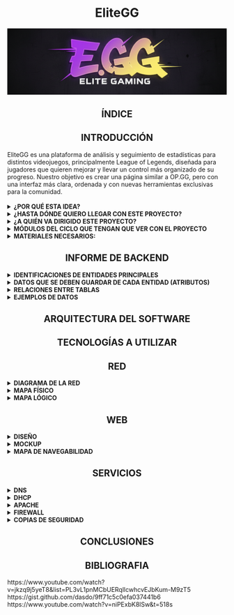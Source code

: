  <div align="center">
    <h1 style="text-align: center;">EliteGG</h1>
</div>

![Mi logo](assets/logo.png)

<div align="center">
    <h2 style="text-align: center;">ÍNDICE</h2>
</div>

<div align="center">
    <h2 style="text-align: center;">INTRODUCCIÓN</h2>
</div>

<div>
    EliteGG es una plataforma de análisis y seguimiento de estadísticas para distintos videojuegos, principalmente League of Legends, diseñada para jugadores que quieren mejorar y llevar un control más organizado de su progreso.
Nuestro objetivo es crear una página similar a OP.GG, pero con una interfaz más clara, ordenada y con nuevas herramientas exclusivas para la comunidad. 
    <br><br>
    <details>
    <summary><strong>¿POR QUÉ ESTA IDEA?</strong></summary>
    <hr style="margin-top: 10px; margin-bottom: 0px; border: none; height: 1px; visibility: hidden;">

Como usuarios habituales de este tipo de páginas, creemos que sería interesante crear una que sea nuestra. Además, el tema nos apasiona, ya que trata de un videojuego que se disfruta en el tiempo libre.<br>
Otra razón importante es poder desarrollar una página que resuelva los fallos de las webs existentes en este ámbito. Al ser usuarios recurrentes de estos servicios, se ha identificado varias áreas de mejora y funcionalidades que serán muy útiles e interesantes para la comunidad.
</details>
<details>
<summary><strong>¿HASTA DÓNDE QUIERO LLEGAR CON ESTE PROYECTO?</strong></summary>
<hr style="margin-top: 10px; margin-bottom: 0px; border: none; height: 1px; visibility: hidden;">
El objetivo principal es crear una página que sea realmente útil y consistente tanto a nivel técnico como a nivel visual, para ello se ha analizado distintas páginas ya existentes y listado las funcionalidades que la página acabará conteniendo. Dichas funciones son:<br>
1. Estadísticas personales detalladas: consultar historial de partidas, campeones más jugados y rendimiento por rol...<br>
2. Comparación con otros jugadores: medir tu nivel frente a amigos o rivales y descubrir en qué aspectos puedes mejorar.<br>
3. Calendario de eventos: Accede a un calendario con torneos, eventos y novedades del juego para no perderte nada. También puedes guardar algún equipo en concreto como favorito para recibir un correo cada vez que este tenga un partido.<br>
4. Consejos personalizados: Sugerencias de mejora basadas en tu estilo de juego y datos de la comunidad, como por ejemplo sugerencias de objetos según el campeón que quieras jugar y en contra de cuáles juegues. También te hará una plantilla donde podrás elegir qué campeones te gusta jugar para darte consejos de qué campeón de aquellos que te gustan deberías elegir en contra de enemigos concretos.<br>
5. La página también va a incluir videos de una corta duración haciendo una demostración de las habilidades de los personajes y de sus diferentes aspectos.<br>
</details>
<details>
 <summary><strong>¿A QUIÉN VA DIRIGIDO ESTE PROYECTO?</strong></summary>
 <hr style="margin-top: 10px; margin-bottom: 0px; border: none; height: 1px; visibility: hidden;">
El proyecto está dirigido a la comunidad de League of Legends, un factor que nos beneficia mucho en términos de visibilidad. Al ser un juego para todos los públicos, el único "requisito" para usar nuestra plataforma es jugar al juego. Aunque más adelante, si es posible, se incluirán más videojuegos, ya que así el alcance podrá ser mayor y así abarcar otras comunidades.
</details>
<details>
 <summary><strong>MÓDULOS DEL CICLO QUE TENGAN QUE VER CON EL PROYECTO</strong></summary>
  <hr style="margin-top: 10px; margin-bottom: 0px; border: none; height: 1px; visibility: hidden;">
 En el proyecto se incluirán varios módulos del curso:<br>
1. Aplicaciones web: Este módulo es fundamental, ya que necesitamos desarrollar una página web funcional y atractiva. Para ello, utilizaremos lenguajes de programación como HTML y CSS.<br>
2. Seguridad: La seguridad es un aspecto crucial. Implementaremos medidas para proteger nuestros servidores y la información de los usuarios (como sus nombres y contraseñas) contra posibles ataques o robos de datos.<br>
3. Sistemas operativos en red: Este módulo se aplicará directamente en el uso de máquinas virtuales (MV) para nuestros servidores, lo cual es esencial para el despliegue del proyecto.<br>
4. Servicios en red: Este módulo será imprescindible, ya que utilizaremos herramientas esenciales como DNS para el funcionamiento de nuestra plataforma.<br>
</details>
<details>
<summary><strong>MATERIALES NECESARIOS:</strong></summary>
<hr style="margin-top: 10px; margin-bottom: 0px; border: none; height: 1px; visibility: hidden;">
<strong>Físicos:<br></strong>
1. Ordenadores<br>
<strong>Lógicos:<br></strong>
1. Virtual Box (VM) <br>
2. Canva<br>
3. IA (Gemini)<br>
4. Visual Studio Code<br>
5. Vercel<br>
6. Trello<br>
7. Github<br>
8.Corrector<br>
9.Servicio DHCP en un servidor Windows diferente<br>
10.Servidor DNS primario<br>
11.Firewall: pfSense o Sophos<br>
12.Backup: Truenas y/o rsync<br>
13.Plan de contingencia<br>
</details>
    <div align="center">
    <h2 style="text-align: center;">INFORME DE BACKEND</h2>
</div>
<details>
<summary><strong>IDENTIFICACIONES DE ENTIDADES PRINCIPALES</strong></summary>
<hr style="margin-top: 10px; margin-bottom: 0px; border: none; height: 1px; visibility: hidden;">
<div>
<strong>¿Qué elementos importantes hay en tu web que necesitan almacenarse?<br></strong>
Usuarios y contraseñas, plan de eventos de los partidos oficiales, imágenes personajes, imágenes objetos, videos de las skins y habilidades (muchos videos), imágenes de cada juego para la primera página, y las recomendaciones que te da según tu personaje.
<br><br>
<strong>¿Qué tema de información almacena?<br></strong>
Usuarios (con contraseñas), fechas, imágenes, videos.
</div>
<br><br>
<strong>-¿Por qué necesitas guardarla en la base de datos?</strong>
    <br><br>
<div align="center">
  <img src="assets/tabla1.png" alt="tabla1">
</div>

<div>
*Los metadatos son los datos extendidos sobre un primer dato, en esta tabla improvisada hemos puesto de ejemplo un campeón (Jinx) que en este caso sería el dato.
Todo lo que muestra la tabla serían los metadatos de este campeón.
    <br><br>
</div>
<div align="center">
  <img src="assets/Tablajinx.png" alt="Tablajinx">
</div>
</details>

<details>
<summary><strong>DATOS QUE SE DEBEN GUARDAR DE CADA ENTIDAD (ATRIBUTOS)</strong></summary>
<hr style="margin-top: 10px; margin-bottom: 0px; border: none; height: 1px; visibility: hidden;">
Para cada entidad identificada en el punto anterior, describe qué información concreta se necesita guardar.
Por ejemplo, si una entidad es “Usuario”:<br>
1.Nombre<br>
2.Apellidos<br>
3.Correo electrónico<br>
4.Contraseña<br>
5.Fecha de registro<br>
    <br><br>
<strong>Indica el tipo de dato esperado (texto, número, fecha, etc.) y la definición que consideras que corresponde (varchar, int, decimal...)</strong><br>
<div align="center">
  <img src="assets/Tabla3.png" alt="Tabla3">
</div>
    <strong>*Booleano:</strong> Los datos booleanos son datos que se usan para conceptos positivos y negativos:<br>
Si/No<br>
Verdadero/Falso<br>
Afirmativo/negativo<br>
<div align="center">
  <img src="assets/EV.png" alt="EV">
</div>

<div align="center">
  <img src="assets/Tablacampeon.png" alt="Tablacampeon">
</div>

<div align="center">
  <img src="assets/Objetos.png" alt="Objetos">
</div>
</details>
<details>
<summary><strong>RELACIONES ENTRE TABLAS</strong></summary>
<hr style="margin-top: 10px; margin-bottom: 0px; border: none; height: 1px; visibility: hidden;">
    <div>

        
<strong>1.USUARIOS y CAMPEÓN/PERSONAJE (Estadísticas y Progreso)</strong><br>
Esta es la relación central para el análisis de estadísticas personales.<br>

<strong>2.USUARIOS y EVENTO/PARTIDO OFICIAL (Notificaciones y Favoritos)</strong><br>
Esta relación permite al sistema enviar las notificaciones por correo de los partidos favoritos.<br>

<strong>3.CAMPEÓN/PERSONAJE y OBJETOS (Consejos Personalizados)</strong><br>
Esta relación es fundamental para la funcionalidad de sugerencia de objetos e ítems contra campeones enemigos.<br>

<strong>4.CAMPEÓN/PERSONAJE u OBJETOS y ELEMENTOS MULTIMEDIA (Recursos)</strong><br>
Esta relación vincula los archivos de medios (imágenes, vídeos de skins, videos de habilidades) con la entidad a la que pertenecen.<br>
</div>
</details>

<details>
<summary><strong>EJEMPLOS DE DATOS</strong></summary>
<hr style="margin-top: 10px; margin-bottom: 0px; border: none; height: 1px; visibility: hidden;">
<div>
    Incluye un ejemplo de cada entidad con datos ficticios pero realistas.<br>
    <br><br>
  <div align="center">
  <img src="assets/USejemplo.png" alt="USejemplo">
  </div>  

<div align="center">
  <img src="assets/EVejemplo.png" alt="EVejemplo">
  </div>  

<div align="center">
  <img src="assets/OBejemplo.png" alt="OBejemplo">
  </div>
  
</div>
</details>

<div align="center">
    <h2 style="text-align: center;">ARQUITECTURA DEL SOFTWARE</h2>
</div>
<div align="center">
    <h2 style="text-align: center;">TECNOLOGÍAS A UTILIZAR</h2>
</div>
<div align="center">
    <h2 style="text-align: center;">RED</h2>
</div>
<details>
    <summary><strong>DIAGRAMA DE LA RED</strong></summary>
</details>
<details>
    <summary><strong>MAPA FÍSICO</strong></summary>
</details>
<details>
    <summary><strong>MAPA LÓGICO</strong></summary>
    </details>
<div align="center">
    <h2 style="text-align: center;">WEB</h2>
</div>
<details>
    <summary><strong>DISEÑO</strong></summary>
    <hr style="margin-top: 10px; margin-bottom: 0px; border: none; height: 1px; visibility: hidden;">
Aqui se podrá observar las bases a nivel visual de lo que será la página web de EliteGG. 
    <br><br>
    <details>
    <summary><strong>Home page</strong></summary>
     <hr style="margin-top: 10px; margin-bottom: 0px; border: none; height: 1px; visibility: hidden;">
    <div align="center">
  <img src="assets/Homepage.png" alt="Homepage">
  </div>
  En nuestra Home page se encuentra primeramente una barra superior que contiene distintos objetos, comenzando por nuestro logo en un formato más pequeño y en la parte izquierda de la barra, seguido de "<strong>Campeones</strong>", "<strong>Notas del parche</strong>", "<strong>Ranking</strong>", "<strong>E-Sports</strong>", "<strong>PvP</strong>" y por último un buscador, y como se puede ver, estos últimos objetos se encuentran en la parte central de la barra superior, dicha barra superior se conservará en cualquier parte de la página. Seguido a esto, abajo tenemos el logo de "<strong>EliteGG</strong>" con un fondo del videojuego "<strong>League of Legends</strong>" y en su parte inferior otro buscador igual al anterior. Por último en la parte inferior tenemos un video decorativo del videojuego "League of Legends" que se reproduce de manera automática.
    </details> 
     <details>
    <summary><strong>Galeria de campeones</strong></summary>
         <hr style="margin-top: 10px; margin-bottom: 0px; border: none; height: 1px; visibility: hidden;">
    <div align="center">
          <img src="assets/Galeria.png" alt="Galeria">
    </div>
         En nuestra galería de campeones se puede observar un filtro para de esta manera poder encontrar a cualquier campeón en concreto de manera más rápida y sin que el usuario pierda el tiempo de manera innecesaria, los campeones están presentados con un formato de tarjeta para que de esta forma se les pueda apreciar correctamente.
     </details>
    <details>
       <summary><strong>Perfil de Jugador</strong></summary>
         <hr style="margin-top: 10px; margin-bottom: 0px; border: none; height: 1px; visibility: hidden;">
    <div align="center">
          <img src="assets/PerfilJ.png" alt="PerfilJ">
    </div>
      En esta plantilla visual se puede observar el perfil de un jugador aleatorio, en dicho perfil se puede obtener distinta información, como puede ser su nivel de cuenta dentro del videojuego, cuánta gente ha visualizado su perfil, su rango, el historial de partidas, los roles que juega y las indicaciones de con cuánta frecuencia los juega junto al porcentaje de partidas que gana con cada rol y cuáles son los campeones que juega más.
</details>
    <details>
     <summary><strong>PvP</strong></summary>  
         <hr style="margin-top: 10px; margin-bottom: 0px; border: none; height: 1px; visibility: hidden;">
        <div align="center">
  <img src="assets/PvP.png" alt="PvP">
</div>
        En <strong>"PvP"</strong> lo que ocurre es la comparación de cuentas de dos jugadores distintos, se deja de mostrar el historial de partidas y se comparan estadísticas en formato de porcentajes de ambos jugadores, de esta forma se puede analizar quien de los dos tiene un nivel más alto.
    </details>
    <details>
      <summary><strong>E-sports</strong></summary>
         <hr style="margin-top: 10px; margin-bottom: 0px; border: none; height: 1px; visibility: hidden;">
        <div align="center">
  <img src="assets/E-sports.png" alt="E-sports">
</div>
        En la sección <strong>"E-sports"</strong> hay distintas funciones, cuándo el usuario accede a <strong>"E-sports"</strong> se le muestra en primer lugar una selección de las distintas ligas que hay en activo en este momento, una vez escoge la liga se le muestra un calendario con las fechas de los partidos que habrá en el futuro, junto a una lista general de todos los equipos, en esta parte de la página el usuario también tiene la opción de añadir un equipo como favorito, por último el usuario también puede acceder dentro de un equipo en concreto para ver la plantilla de jugadores con la que cuenta.
    </details>
    <details>
         <summary><strong>Campeón</strong></summary>
         <hr style="margin-top: 10px; margin-bottom: 0px; border: none; height: 1px; visibility: hidden;">
         <div align="center">
  <img src="assets/Campeon.png" alt="Campeon">
</div>
        Este es el plano de lo que aparecerá una vez entremos a un campeón en concreto, habrá dos formas de hacerlo, ya sea buscando su nombre en las barras de búsqueda o en la galería de campeones, una vez entremos lo que podremos observar serán imágenes de los distintos aspectos de dicho campeón, acompañadas del su respectivo nombre y en un formato llamado "carrusel". Además haciendo scroll hacia abajo habrá distintos botones que te llevarán a las siguientes ubicaciones:<br> 
        <strong>
        1. Build<br>
        2. Habilidades<br>
        3. Matchups<br>
        4. Fast Combos<br>
        5. Parches<br></strong>
    Todo esto enfocado al personaje que hayamos escogido anteriormente. Por último si el usuario decide seguir scrolleando se encontrara con una sección especial de la historia del campeón.
    </details>
    <details>
          <summary><strong>Habilidades</strong></summary>
         <hr style="margin-top: 10px; margin-bottom: 0px; border: none; height: 1px; visibility: hidden;">
         <div align="center">
  <img src="assets/Habilidades.png" alt="Habilidades">
             </div>
             Este es el plano de uno de lo que se verá dentro del boton <strong>"Habilidades"</strong> anteriormente mencionado. Aqui se podrá observar todas las habilidades del campeón que hayamos seleccionado, acompañadas de un video demostrativo y una descripción de cada habilidad respectivamente.
    </details>
      
 <details>
          <summary><strong>Builds</strong></summary>
         <hr style="margin-top: 10px; margin-bottom: 0px; border: none; height: 1px; visibility: hidden;">
         
  <div align="center">
  <img src="assets/Build1.png" alt="Build1">
             </div>  
            Esto será lo primero que vea el usuario una vez entre al apartado de <b>"BUILD"</b>, aqui se muestran tres tipos de build entre las que el usuario podrá escoger la que mas le guste.
    <div align="center">
  <img src="assets/Build2.png" alt="Build2">
             </div>
             Una vez escogida una build se te mostrara a detalle las <b>"Runas"</b> del tipo de build que el usuario haya escogido.
             <div align="center">
  <img src="assets/Build3.png" alt="Build3">
             </div> 
             Después de las runas se mostrará una guia de los objetos que el usuario se debe comprar, junto al orden en el que lo debe hacer y el porcentaje de partidas que suelen ganar.
 </details>
 <details>
   <summary><strong>Matchups</strong></summary>
         <hr style="margin-top: 10px; margin-bottom: 0px; border: none; height: 1px; visibility: hidden;">
         
  <div align="center">
  <img src="assets/Matchups.png" alt="Matchups">
             </div>
   Esto es lo que verá el usuario una vez entre a la sección "Matchups" del campeón que haya escogido anteriormente, aqui se podrá observar que tan bueno es tu campeón en contra de otro en concreto, acompañado de una lista general de campeones que contrarrestan el tuyo, y que campeones son contrarrestados por tu personaje.
</details>
</details>
<details>
    <summary><strong>MOCKUP</strong></summary>
</details>
<details>
    <summary><strong>MAPA DE NAVEGABILIDAD</strong></summary>
</details>
<div align="center">
    <h2 style="text-align: center;">SERVICIOS</h2>
</div>
<details>
    <summary><strong>DNS</strong></summary>
</details>
<details>
    <summary><strong>DHCP</strong></summary>
</details>
<details>
    <summary><strong>APACHE</strong></summary>
</details>
<details>
    <summary><strong>FIREWALL</strong></summary>
</details>
<details>
    <summary><strong>COPIAS DE SEGURIDAD</strong></summary>
</details>
<div align="center">
    <h2 style="text-align: center;">CONCLUSIONES</h2>
</div>
<div align="center">
    <h2 style="text-align: center;">BIBLIOGRAFIA</h2>
</div>
<div>
https://www.youtube.com/watch?v=jkzq9j5yeT8&list=PL3vL1pnMCbUERqllcwhcvEJbKum-M9zT5<br>
https://gist.github.com/dasdo/9ff71c5c0efa037441b6<br>
https://www.youtube.com/watch?v=niPExbK8lSw&t=518s<br>
</div>
